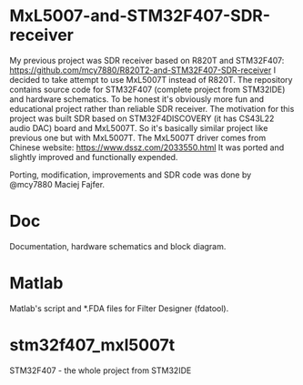 # MxL5007-and-STM32F407-SDR-receiver
My previous project was SDR receiver based on R820T and STM32F407: https://github.com/mcy7880/R820T2-and-STM32F407-SDR-receiver I decided to take attempt to use MxL5007T instead of R820T. The repository contains source code for STM32F407 (complete project from STM32IDE) and hardware schematics. To be honest it's obviously more fun and educational project rather than reliable SDR receiver. The motivation for this project was built SDR based on STM32F4DISCOVERY (it has CS43L22 audio DAC) board and MxL5007T. So it's basically similar project like previous one but with MxL5007T. The MxL5007T driver comes from Chinese website: https://www.dssz.com/2033550.html It was ported and slightly improved and functionally expended.

Porting, modification, improvements and SDR code was done by @mcy7880 Maciej Fajfer.

# Doc
Documentation, hardware schematics and block diagram.

# Matlab
Matlab's script and *.FDA files for Filter Designer (fdatool).

# stm32f407_mxl5007t
STM32F407 - the whole project from STM32IDE
